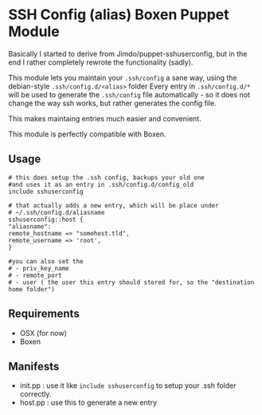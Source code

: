 SSH Config (alias) Boxen Puppet Module
============================

Basically I started to derive from Jimdo/puppet-sshuserconfig,  but in the end I rather completely rewrote the functionality (sadly).

This module lets you maintain your `.ssh/config` a sane way, using the debian-style `.ssh/config.d/<alias>` folder
Every entry in `.ssh/config.d/*` will be used to generate the `.ssh/config` file automatically - so it does not change the way ssh works,
but rather generates the config file.

This makes maintaing entries much easier and convenient.

This module is perfectly compatible with Boxen.

Usage
---------
```puppet
# this does setup the .ssh config, backups your old one 
#and uses it as an entry in .ssh/config.d/config_old
include sshuserconfig 

# that actually adds a new entry, which will be place under
# ~/.ssh/config.d/aliasname
sshuserconfig::host {
"aliasname":
remote_hostname => "somehost.tld",
remote_username => 'root',
}

#you can also set the 
# - priv_key_name
# - remote_port
# - user ( the user this entry should stored for, so the "destination home folder")
```

Requirements
------------

* OSX (for now) 
* Boxen

Manifests
---------

* init.pp : use it like `include sshuserconfig` to setup your .ssh folder correctly. 
* host.pp : use this to generate a new entry
